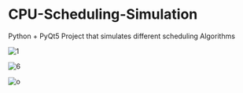 # CPU-Scheduling-Simulation
Python + PyQt5 Project that simulates different scheduling Algorithms 

![1](https://user-images.githubusercontent.com/47945674/91000779-46ab3000-e5ca-11ea-85a5-612dfc390483.png)

![6](https://user-images.githubusercontent.com/47945674/91000794-532f8880-e5ca-11ea-99c3-46b8144be88a.png)

![o](https://user-images.githubusercontent.com/47945674/91000839-63dffe80-e5ca-11ea-8c80-02191b53affd.png)

